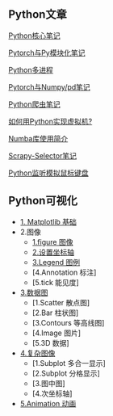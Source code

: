 ## Python文章

[Python核心笔记](https://jacklv999.github.io/mytest/读书笔记/CS/Python/Python核心笔记.html) 

[Pytorch与Py模块化笔记](https://jacklv999.github.io/mytest/读书笔记/CS/Python/Pytorch与Py模块化笔记.html) 

[Python多进程](https://jacklv999.github.io/mytest/读书笔记/CS/Python/Python多进程.html)  

[Pytorch与Numpy/pd笔记](https://jacklv999.github.io/mytest/读书笔记/CS/Python/Pytorch与Nppd笔记.html) 

[Python爬虫笔记](https://jacklv999.github.io/mytest/读书笔记/CS/Python/requests笔记.html) 

[如何用Python实现虚拟机?](https://jacklv999.github.io/mytest/读书笔记/CS/Python/Python实现虚拟机.html)  

[Numba库使用简介](https://jacklv999.github.io/mytest/读书笔记/CS/Python/Numba库使用简介.html) 

[Scrapy-Selector笔记](https://jacklv999.github.io/mytest/读书笔记/CS/Python/Scrapy-Selector.html) 

[Python监听模拟鼠标键盘](https://jacklv999.github.io/mytest/读书笔记/CS/cs/Python监听模拟鼠标键盘.html) 



## Python可视化

- [1. Matplotlib 基础](https://jacklv999.github.io/mytest/读书笔记/CS/Python/Python-数据可视化Mvan/Matplotlib-基础.html) 
- 2.图像
    - [1.figure 图像](https://jacklv999.github.io/mytest/读书笔记/CS/Python/Python-数据可视化Mvan/figure-图像.html) 
    - [2.设置坐标轴](https://jacklv999.github.io/mytest/读书笔记/CS/Python/Python-数据可视化Mvan/坐标轴设置.html) 
    - [3.Legend 图例](https://jacklv999.github.io/mytest/读书笔记/CS/Python/Python-数据可视化Mvan/数据图基础设置LegendAnnotation-and-tick.html) 
    - [4.Annotation 标注]
    - [5.tick 能见度]
- [3.数据图](https://jacklv999.github.io/mytest/读书笔记/CS/Python/Python-数据可视化Mvan/简单信息显示Scatter-散点图Bar-柱状图和-Contours-等高线图.html) 
    - [1.Scatter 散点图]
    - [2.Bar 柱状图]
    - [3.Contours 等高线图]
    - [4.Image 图片]
    - [5.3D 数据]
- [4.复杂图像](https://jacklv999.github.io/mytest/读书笔记/CS/Python/Python-数据可视化Mvan/复杂信息显示Image-图片和3D-数据.html) 
    - [1.Subplot 多合一显示]
    - [2.Subplot 分格显示]
    - [3.图中图]
    - [4.次坐标轴]
- [5.Animation 动画](https://jacklv999.github.io/mytest/读书笔记/CS/Python/Python-数据可视化Mvan/Animation-动画.html) 
